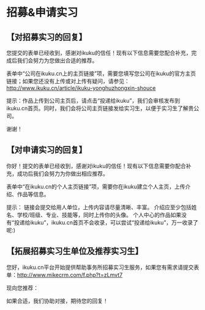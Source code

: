 # 招募&申请实习


## 【对招募实习的回复】


您提交的表单已经收到，感谢对ikuku的信任！现有以下信息需要您配合补充，完成后我们会努力为您做出合适的推荐。

表单中“公司在ikuku.cn上的主页链接”项，需要您填写您公司在ikuku的官方主页链接；如果您还没有上传或对上传有疑问，请参见：http://www.ikuku.cn/article/ikuku-yonghuzhongxin-shouce

提示：作品上传到公司主页后，请点击“投递给ikuku”，我们会审核发布到ikuku.cn首页。同时，我们会将公司主页链接发给实习生，以便于实习生了解贵公司。

谢谢！







## 【对申请实习的回复】


你好！提交的表单已经收到，感谢对ikuku的信任！现有以下信息需要你配合补充，成功后我们会努力为你做出相应推荐。


表单中“在ikuku.cn的个人主页链接”项，需要你在ikuku建立个人主页，上传介绍、作品等信息。


提示：
链接会提交给用人单位，上传内容请尽量清晰、丰富。
介绍应至少包括姓名、学校/班级、专业、技能等，同时上传你的头像。
个人中心的作品如果没有“投递给ikuku”，ikuku.cn首页不会收录，可以尝试“投递给ikuku”，万一收录了呢:)




## 【拓展招募实习生单位及推荐实习生】


您好，ikuku.cn平台开始提供帮助事务所招募实习生服务，如果您有需求请提交表单：http://www.mikecrm.com/f.php?t=zLmvt7

现向您推荐：

如果合适，我们协助对接，期待您的回复！
